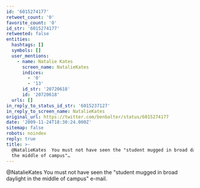 ```yaml
---
id: '6015274177'
retweet_count: '0'
favorite_count: '0'
id_str: '6015274177'
retweeted: false
entities:
  hashtags: []
  symbols: []
  user_mentions:
    - name: Natalie Kates
      screen_name: NatalieKates
      indices:
        - '0'
        - '13'
      id_str: '20720618'
      id: '20720618'
  urls: []
in_reply_to_status_id_str: '6015237127'
in_reply_to_screen_name: NatalieKates
original_url: https://twitter.com/benbalter/status/6015274177
date: '2009-11-24T18:30:24.000Z'
sitemap: false
robots: noindex
reply: true
title: >-
  @NatalieKates  You must not have seen the "student mugged in broad daylight in
  the middle of campus"…
---
```


@NatalieKates  You must not have seen the "student mugged in broad daylight in the middle of campus" e-mail.
